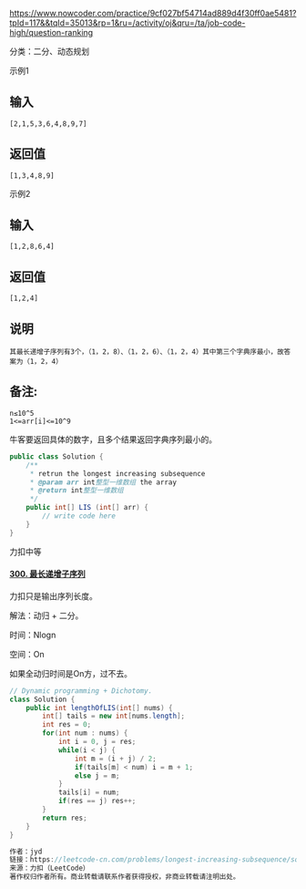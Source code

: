 https://www.nowcoder.com/practice/9cf027bf54714ad889d4f30ff0ae5481?tpId=117&&tqId=35013&rp=1&ru=/activity/oj&qru=/ta/job-code-high/question-ranking



分类：二分、动态规划



示例1

## 输入

```
[2,1,5,3,6,4,8,9,7]
```

## 返回值

```
[1,3,4,8,9]
```

示例2

## 输入

```
[1,2,8,6,4]
```

## 返回值

```
[1,2,4]
```

## 说明

```
其最长递增子序列有3个，（1，2，8）、（1，2，6）、（1，2，4）其中第三个字典序最小，故答案为（1，2，4）
```

## 备注:

```
n≤10^5
1<=arr[i]<=10^9
```



牛客要返回具体的数字，且多个结果返回字典序列最小的。

````java
public class Solution {
    /**
     * retrun the longest increasing subsequence
     * @param arr int整型一维数组 the array
     * @return int整型一维数组
     */
    public int[] LIS (int[] arr) {
        // write code here
    }
}
````



力扣中等

#### [300. 最长递增子序列](https://leetcode-cn.com/problems/longest-increasing-subsequence/)

力扣只是输出序列长度。



解法：动归 + 二分。

时间：Nlogn

空间：On

如果全动归时间是On方，过不去。

````java
// Dynamic programming + Dichotomy.
class Solution {
    public int lengthOfLIS(int[] nums) {
        int[] tails = new int[nums.length];
        int res = 0;
        for(int num : nums) {
            int i = 0, j = res;
            while(i < j) {
                int m = (i + j) / 2;
                if(tails[m] < num) i = m + 1;
                else j = m;
            }
            tails[i] = num;
            if(res == j) res++;
        }
        return res;
    }
}

作者：jyd
链接：https://leetcode-cn.com/problems/longest-increasing-subsequence/solution/zui-chang-shang-sheng-zi-xu-lie-dong-tai-gui-hua-2/
来源：力扣（LeetCode）
著作权归作者所有。商业转载请联系作者获得授权，非商业转载请注明出处。
````



